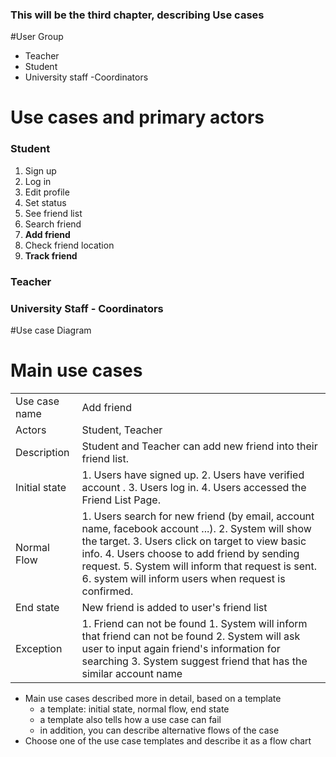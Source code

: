### This will be the third chapter, describing Use cases

#User Group
* Teacher
* Student
* University staff -Coordinators


# Use cases and primary actors 

### Student
 1. Sign up
 2. Log in
 3. Edit profile
 4. Set status
 5. See friend list
 6. Search friend
 7. **Add friend**
 8. Check friend location
 9. **Track friend**

### Teacher

### University Staff - Coordinators


#Use case Diagram


# Main use cases 

|               |                                                                                                      |
|---------------|------------------------------------------------------------------------------------------------------|
| Use case name | Add friend            
| Actors        | Student, Teacher                                                                                     |
| Description   | Student and Teacher can  add new friend into their friend list.                                      |
| Initial state | 1. Users have signed up. 2. Users have verified account . 3. Users log in. 4. Users accessed the Friend List Page.                                                                                                      |
| Normal Flow   | 1. Users search for new friend (by email, account name, facebook account ...). 2. System will show the target. 3. Users click on target to view basic info. 4. Users choose to add friend by sending request. 5. System will inform that request is sent. 6. system will inform users when request is confirmed.                                    |
| End state     | New friend is added to user's friend list                                                            |
| Exception     | 1. Friend can not be found  1. System will inform that friend can not be found  2. System will ask user to input again friend's information for searching  3. System suggest friend that has the similar account name     |


 






* Main use cases described more in detail, based on a template
  * a template: initial state, normal flow, end state
  * a template also tells how a use case can fail
  * in addition, you can describe alternative flows of the case
* Choose one of the use case templates and describe it as a flow chart
